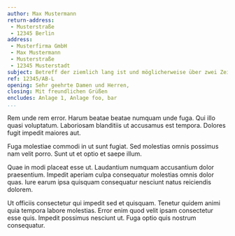 ```yaml
---
author: Max Mustermann
return-address:
 - Musterstraße
 - 12345 Berlin
address:
 - Musterfirma GmbH
 - Max Mustermann
 - Musterstraße
 - 12345 Musterstadt
subject: Betreff der ziemlich lang ist und möglicherweise über zwei Zeilen gehen muss und daher umbricht
ref: 12345/AB-L
opening: Sehr geehrte Damen und Herren,
closing: Mit freundlichen Grüßen
encludes: Anlage 1, Anlage foo, bar
...
```


Rem unde rem error. Harum beatae beatae numquam unde fuga. Qui illo quasi voluptatum. Laboriosam blanditiis ut accusamus est tempora. Dolores fugit impedit maiores aut.

Fuga molestiae commodi in ut sunt fugiat. Sed molestias omnis possimus nam velit porro. Sunt ut et optio et saepe illum.

Quae in modi placeat esse ut. Laudantium numquam accusantium dolor praesentium. Impedit aperiam culpa consequatur molestias omnis dolor quas. Iure earum ipsa quisquam consequatur nesciunt natus reiciendis dolorem.

Ut officiis consectetur qui impedit sed et quisquam. Tenetur quidem animi quia tempora labore molestias. Error enim quod velit ipsam consectetur esse quis. Impedit possimus nesciunt ut. Fuga optio quis nostrum consequatur.
